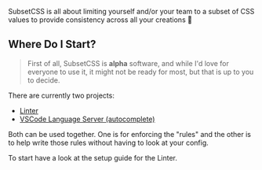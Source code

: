 SubsetCSS is all about limiting yourself and/or your team to a subset of CSS values
to provide consistency across all your creations 🎉

## Where Do I Start?

> First of all, SubsetCSS is **alpha** software, and while I'd love for everyone to use it, it might not
> be ready for most, but that is up to you to decide.

There are currently two projects:

- [Linter](https://github.com/subsetcss/linter)
- [VSCode Language Server (autocomplete)](https://github.com/subsetcss/vscode-language-server)

Both can be used together. One is for enforcing the "rules" and the other is to help write those
rules without having to look at your config.

To start have a look at the setup guide for the Linter.